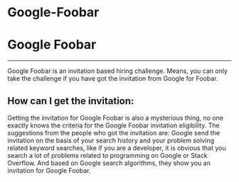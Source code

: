 # Google-Foobar
<h1><align="center">Google Foobar</h1></align>

--------------------------------------------------------------------------------------------------------------------------------------------------------------------------


Google Foobar is an invitation based hiring challenge. Means, you can only take the challenge if you have got the invitation from Google for Foobar.

<h2>How can I get the invitation:</h2>

Getting the invitation for Google Foobar is also a mysterious thing, no one exactly knows the criteria for the Google Foobar invitation eligibility. The suggestions from the people who got the invitation are:
Google send the invitation on the basis of your search history and your problem solving related keyword searches, like if you are a developer, it is obvious that you search a lot of problems related to programming on Google or Stack Overflow. And based on Google search algorithms, they show you an invitation for Google Foobar.

